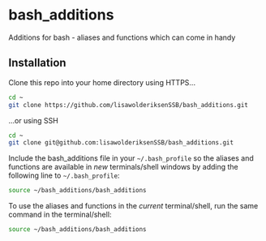 # bash_additions
Additions for bash - aliases and functions which can come in handy

## Installation
Clone this repo into your home directory using HTTPS... 
```bash
cd ~
git clone https://github.com/lisawolderiksenSSB/bash_additions.git 
```
...or using SSH 
```bash
cd ~
git clone git@github.com:lisawolderiksenSSB/bash_additions.git 
```

Include the bash_additions file in your `~/.bash_profile` so the aliases and functions are available in *new* terminals/shell windows by adding the following line to `~/.bash_profile`: 
```bash 
source ~/bash_additions/bash_additions 
```

To use the aliases and functions in the *current* terminal/shell, run the same command in the terminal/shell: 
```bash 
source ~/bash_additions/bash_additions 
```

